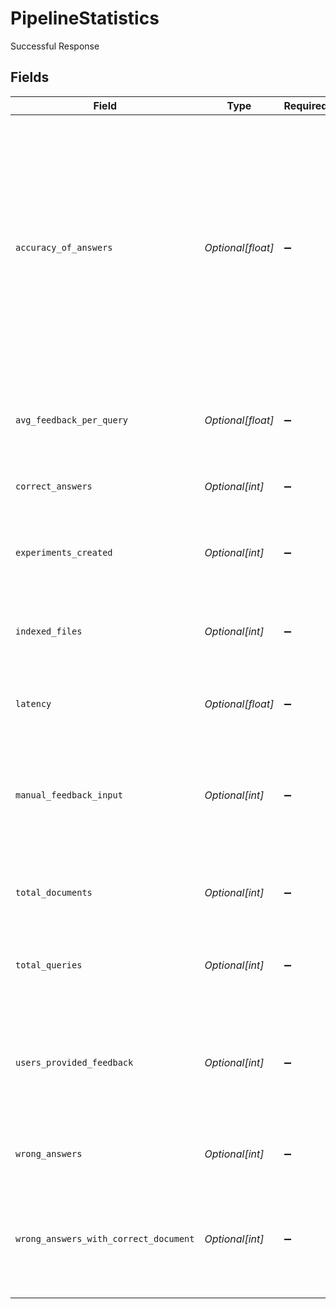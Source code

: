 # PipelineStatistics

Successful Response


## Fields

| Field                                                                                                                                                                                                   | Type                                                                                                                                                                                                    | Required                                                                                                                                                                                                | Description                                                                                                                                                                                             |
| ------------------------------------------------------------------------------------------------------------------------------------------------------------------------------------------------------- | ------------------------------------------------------------------------------------------------------------------------------------------------------------------------------------------------------- | ------------------------------------------------------------------------------------------------------------------------------------------------------------------------------------------------------- | ------------------------------------------------------------------------------------------------------------------------------------------------------------------------------------------------------- |
| `accuracy_of_answers`                                                                                                                                                                                   | *Optional[float]*                                                                                                                                                                                       | :heavy_minus_sign:                                                                                                                                                                                      | The accuracy of answers is calculated by dividing the total number of positive feedback by the total number of given feedback. Pipelines with feedback on multiple responses will be counted only once. |
| `avg_feedback_per_query`                                                                                                                                                                                | *Optional[float]*                                                                                                                                                                                       | :heavy_minus_sign:                                                                                                                                                                                      | The average number of feedback messages per query.                                                                                                                                                      |
| `correct_answers`                                                                                                                                                                                       | *Optional[int]*                                                                                                                                                                                         | :heavy_minus_sign:                                                                                                                                                                                      | The number of answers marked as correct.                                                                                                                                                                |
| `experiments_created`                                                                                                                                                                                   | *Optional[int]*                                                                                                                                                                                         | :heavy_minus_sign:                                                                                                                                                                                      | The total number of experiments created for this pipeline.                                                                                                                                              |
| `indexed_files`                                                                                                                                                                                         | *Optional[int]*                                                                                                                                                                                         | :heavy_minus_sign:                                                                                                                                                                                      | The total number of files indexed for this pipeline.                                                                                                                                                    |
| `latency`                                                                                                                                                                                               | *Optional[float]*                                                                                                                                                                                       | :heavy_minus_sign:                                                                                                                                                                                      | The average latency of the queries in seconds.                                                                                                                                                          |
| `manual_feedback_input`                                                                                                                                                                                 | *Optional[int]*                                                                                                                                                                                         | :heavy_minus_sign:                                                                                                                                                                                      | The total number of manual feedback inputs provided by users for this pipeline.                                                                                                                         |
| `total_documents`                                                                                                                                                                                       | *Optional[int]*                                                                                                                                                                                         | :heavy_minus_sign:                                                                                                                                                                                      | The total number of documents created for this pipeline.                                                                                                                                                |
| `total_queries`                                                                                                                                                                                         | *Optional[int]*                                                                                                                                                                                         | :heavy_minus_sign:                                                                                                                                                                                      | The total number of queries for this pipeline.                                                                                                                                                          |
| `users_provided_feedback`                                                                                                                                                                               | *Optional[int]*                                                                                                                                                                                         | :heavy_minus_sign:                                                                                                                                                                                      | The total number of unique feedback messages the users provided for the results of this pipeline.                                                                                                       |
| `wrong_answers`                                                                                                                                                                                         | *Optional[int]*                                                                                                                                                                                         | :heavy_minus_sign:                                                                                                                                                                                      | The number of answers marked as wrong.                                                                                                                                                                  |
| `wrong_answers_with_correct_document`                                                                                                                                                                   | *Optional[int]*                                                                                                                                                                                         | :heavy_minus_sign:                                                                                                                                                                                      | The number of answers marked as wrong by the user while the document was marked as correct.                                                                                                             |